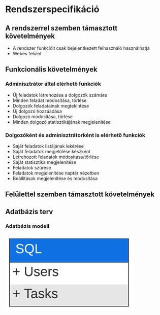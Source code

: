 # Rendszerspecifikáció

## A rendszerrel szemben támasztott követelmények
- A rendszer funkcióit csak bejelentkezett felhasználó használhatja
- Webes felület

## Funkcionális követelmények
### Adminisztrátor által elérhető funkciók
- Új feladatok létrehozása a dolgozók számára
- Minden feladat módosítása, törlése
- Dolgozók feladatainak megtekintése
- Új dolgozó hozzáadása
- Dolgozó módosítása, törlése
- Minden dolgozó statisztikájának megjelenítése

### Dolgozóként és adminisztrátorként is elérhető funkciók
- Saját feladatok listájának lekérése
- Saját feladatok megjelölése készként
- Létrehozott feladatok módosítása/törlése
- Saját statisztika megjelenítése
- Feladatok szűrése
- Feladatok megjelenítése naptár nézetben
- Beállítások megjelenítése és módosítása

## Felülettel szemben támasztott követelmények

## Adatbázis terv

### Adatbázis modell

![Adatbázis modell](resources/Adatbazismodell.png)
